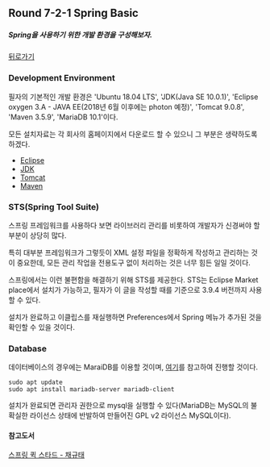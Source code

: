 ## Round 7-2-1 Spring Basic 

##### Spring을 사용하기 위한 개발 환경을 구성해보자.  

[뒤로가기](/web/spring/README.md)

### Development Environment  

필자의 기본적인 개발 환경은 'Ubuntu 18.04 LTS', 'JDK(Java SE 10.0.1)', 'Eclipse oxygen 3.A - JAVA EE(2018년 6월 이후에는 photon 예정)', 'Tomcat 9.0.8', 'Maven 3.5.9', 'MariaDB 10.1'이다.  

모든 설치자료는 각 회사의 홈페이지에서 다운로드 할 수 있으니 그 부분은 생략하도록 하겠다.  

- [Eclipse](eclipse.org)  
- [JDK](oracle.com)  
- [Tomcat](tomcat.apache.org)  
- [Maven](http://apache.tt.co.kr/maven/)  

### STS(Spring Tool Suite)  

스프링 프레임워크를 사용하다 보면 라이브러리 관리를 비롯하여 개발자가 신경써야 할 부분이 상당히 많다.  

특히 대부분 프레임워크가 그렇듯이 XML 설정 파일을 정확하게 작성하고 관리하는 것이 중요한데, 모든 관리 작업을 전용도구 없이 처리하는 것은 너무 힘든 일일 것이다.

스프링에서는 이런 불편함을 해결하기 위해 STS를 제공한다. STS는 Eclipse Market place에서 설치가 가능하고, 필자가 이 글을 작성할 때를 기준으로 3.9.4 버전까지 사용할 수 있다.  

설치가 완료하고 이클립스를 재실행하면 Preferences에서 Spring 메뉴가 추가된 것을 확인할 수 있을 것이다.  

### Database

데이터베이스의 경우에는 MaraiDB를 이용할 것이며, [여기][여기]를 참고하여 진행할 것이다.  

```
sudo apt update  
sudo apt install mariadb-server mariadb-client  
```
  
설치가 완료되면 관리자 권한으로 mysql을 실행할 수 있다(MariaDB는 MySQL의 불확실한 라이선스 상태에 반발하여 만들어진 GPL v2 라이선스 MySQL이다).  

[여기]: https://websiteforstudents.com/installing-mariadb-database-server-on-ubuntu-18-04-lts-beta-server/

#### 참고도서 

[스프링 퀵 스타드 - 채규태]()

